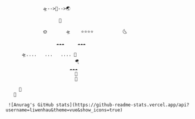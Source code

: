 
                  🛸-->🌌-->🌏
                  
                        🚀
                   
                  🌞       🛸    ⭐⭐⭐⭐           🌜
                  
                       ☁️☁️☁️     ☁️☁️☁️ 
                       
          🛸....   ...   .... 🚁         
                              🪂
                            ☁️☁️☁️ 
                              🌋
                              🗻
          
         💭
       👦
       
     ![Anurag's GitHub stats](https://github-readme-stats.vercel.app/api?username=liwenhau&theme=vue&show_icons=true)

